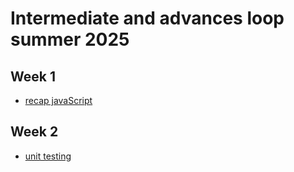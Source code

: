 # Intermediate and advances loop summer 2025

## Week 1

- [recap javaScript](./week1/index.js) 

## Week 2

- [unit testing](./week2/index.js)